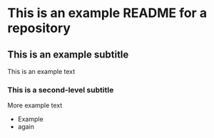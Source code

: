 # This is an example README for a repository 

## This is an example subtitle

This is an example text

### This is a second-level subtitle

More example text

- Example
- again
